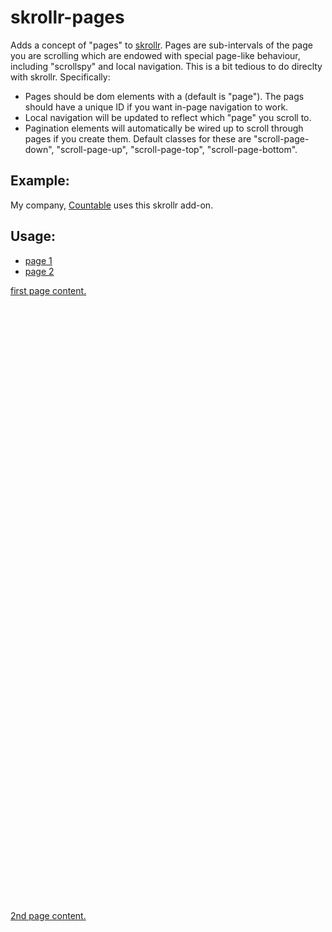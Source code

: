 skrollr-pages
=============

Adds a concept of "pages" to [skrollr](https://github.com/Prinzhorn/skrollr). Pages are sub-intervals of the page you are scrolling which are endowed with special page-like behaviour, including "scrollspy" and local navigation. This is a bit tedious to do direclty with skrollr. Specifically:

- Pages should be dom elements with a (default is "page"). The pags should have a unique ID if you want in-page navigation to work.
- Local navigation will be updated to reflect which "page" you scroll to.
- Pagination elements will automatically be wired up to scroll through pages if you create them. Default classes for these are "scroll-page-down", "scroll-page-up", "scroll-page-top", "scroll-page-bottom".

## Example:
My company, [Countable](http://countable.ca) uses this skrollr add-on.

## Usage:

<!-- currently requires jQuery. -->
<script src="jquery-1.9.1.min.js"></script>
<script src="skrollr.min.js"></script>
<script src="skrollr-pages.js"></script>

<script>
  $(function(){
    skrollr_instance = skrollrPages()
  });
</script>

<ul>
  <li><a href="#page1">page 1</li>
  <li><a href="#page2">page 2</li>
</ul>

<div class="page" id="page1">
   first page content.
</div>
<div class="page" id="page2">
   2nd page content.
</div>

<style>
  .page {height: 1000px;}
  .active {color: red;}
</style>

